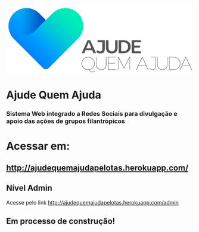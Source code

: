 <p align="center"><img src="https://github.com/javielrezende/ajudequemajuda/blob/master/arquivos/Logos/logo_branco.png"></p>



# Ajude Quem Ajuda
### Sistema Web integrado a Redes Sociais para divulgação e apoio das ações de grupos filantrópicos
  
# Acessar em:  
## http://ajudequemajudapelotas.herokuapp.com/  
  
## Nível Admin  
Acesse pelo link http://ajudequemajudapelotas.herokuapp.com/admin  


## Em processo de construção!
